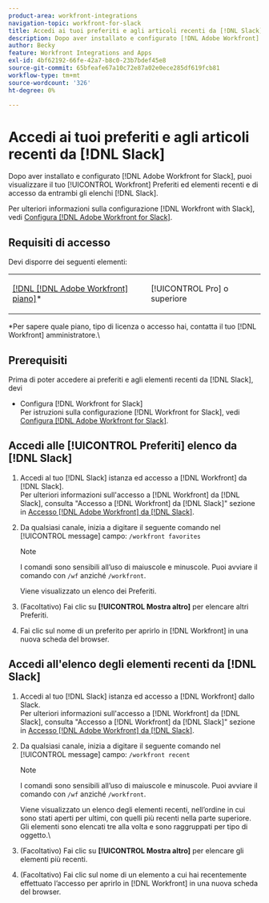 ```yaml
---
product-area: workfront-integrations
navigation-topic: workfront-for-slack
title: Accedi ai tuoi preferiti e agli articoli recenti da [!DNL Slack]
description: Dopo aver installato e configurato [!DNL Adobe Workfront] ad Slack, è possibile visualizzare i Preferiti e gli Elementi recenti di Workfront e accedere agli elementi da uno Slack all'altro.
author: Becky
feature: Workfront Integrations and Apps
exl-id: 4bf62192-66fe-42a7-b8c0-23b7bdef45e8
source-git-commit: 65bfeafe67a10c72e87a02e0ece285df619fcb81
workflow-type: tm+mt
source-wordcount: '326'
ht-degree: 0%

---
```


# Accedi ai tuoi preferiti e agli articoli recenti da [!DNL Slack]

Dopo aver installato e configurato [!DNL Adobe Workfront for Slack], puoi visualizzare il tuo [!UICONTROL Workfront] Preferiti ed elementi recenti e di accesso da entrambi gli elenchi [!DNL Slack].

Per ulteriori informazioni sulla configurazione [!DNL Workfront with Slack], vedi [Configura [!DNL Adobe Workfront for Slack]](../../workfront-integrations-and-apps/using-workfront-with-slack/configure-workfront-for-slack.md).

## Requisiti di accesso

Devi disporre dei seguenti elementi:

<table style="table-layout:auto"> 
 <col> 
 <col> 
 <tbody> 
  <tr> 
   <td role="rowheader"><a href="https://www.workfront.com/plans" target="_blank">[!DNL [!DNL Adobe Workfront] piano]</a>*</td> 
   <td> <p>[!UICONTROL Pro] o superiore</p> </td> 
  </tr> 
 </tbody> 
</table>

&#42;Per sapere quale piano, tipo di licenza o accesso hai, contatta il tuo [!DNL Workfront] amministratore.\

## Prerequisiti

Prima di poter accedere ai preferiti e agli elementi recenti da [!DNL Slack], devi

* Configura [!DNL Workfront for Slack]\
   Per istruzioni sulla configurazione [!DNL Workfront for Slack], vedi [Configura [!DNL Adobe Workfront for Slack]](../../workfront-integrations-and-apps/using-workfront-with-slack/configure-workfront-for-slack.md).

## Accedi alle [!UICONTROL Preferiti] elenco da [!DNL Slack]

1. Accedi al tuo [!DNL Slack] istanza ed accesso a [!DNL Workfront] da [!DNL Slack].\
   Per ulteriori informazioni sull&#39;accesso a [!DNL Workfront] da [!DNL Slack], consulta &quot;Accesso a [!DNL Workfront] da [!DNL Slack]&quot; sezione in [Accesso [!DNL Adobe Workfront] da [!DNL Slack]](../../workfront-integrations-and-apps/using-workfront-with-slack/access-workfront-from-slack.md).

1. Da qualsiasi canale, inizia a digitare il seguente comando nel [!UICONTROL message] campo: `/workfront favorites`

   >[!NOTE]
   >
   >I comandi sono sensibili all’uso di maiuscole e minuscole. Puoi avviare il comando con `/wf` anziché `/workfront`.

   Viene visualizzato un elenco dei Preferiti.

1. (Facoltativo) Fai clic su **[!UICONTROL Mostra altro]** per elencare altri Preferiti.
1. Fai clic sul nome di un preferito per aprirlo in [!DNL Workfront] in una nuova scheda del browser.

## Accedi all&#39;elenco degli elementi recenti da [!DNL Slack]

1. Accedi al tuo [!DNL Slack] istanza ed accesso a [!DNL Workfront] dallo Slack.\
   Per ulteriori informazioni sull&#39;accesso a [!DNL Workfront] da [!DNL Slack], consulta &quot;Accesso a [!DNL Workfront] da [!DNL Slack]&quot; sezione in [Accesso [!DNL Adobe Workfront] da [!DNL Slack]](../../workfront-integrations-and-apps/using-workfront-with-slack/access-workfront-from-slack.md).

1. Da qualsiasi canale, inizia a digitare il seguente comando nel [!UICONTROL message] campo: `/workfront recent`

   >[!NOTE]
   >
   >I comandi sono sensibili all’uso di maiuscole e minuscole. Puoi avviare il comando con `/wf` anziché `/workfront`.

   Viene visualizzato un elenco degli elementi recenti, nell’ordine in cui sono stati aperti per ultimi, con quelli più recenti nella parte superiore. Gli elementi sono elencati tre alla volta e sono raggruppati per tipo di oggetto.\

1. (Facoltativo) Fai clic su **[!UICONTROL Mostra altro]** per elencare gli elementi più recenti.
1. (Facoltativo) Fai clic sul nome di un elemento a cui hai recentemente effettuato l’accesso per aprirlo in [!DNL Workfront] in una nuova scheda del browser.
